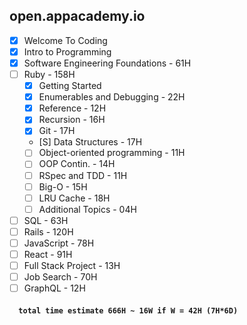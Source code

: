 
## open.appacademy.io
* [x] Welcome To Coding
* [x] Intro to Programming
* [x] Software Engineering Foundations  - 61H
* [ ] Ruby                              - 158H
  * [x] Getting Started
  * [x] Enumerables and Debugging     - 22H
  * [x] Reference                     - 12H
  * [x] Recursion                     - 16H
  * [x] Git                           - 17H
  * [S] Data Structures               - 17H
  * [ ] Object-oriented programming   - 11H
  * [ ] OOP Contin.                   - 14H
  * [ ] RSpec and TDD                 - 11H
  * [ ] Big-O                         - 15H
  * [ ] LRU Cache                     - 18H
  * [ ] Additional Topics             - 04H
* [ ] SQL                             - 63H
* [ ] Rails                           - 120H
* [ ] JavaScript                      - 78H
* [ ] React                           - 91H
* [ ] Full Stack Project              - 13H
* [ ] Job Search                      - 70H
* [ ] GraphQL                         - 12H

#### `  total time estimate 666H ~ 16W if W = 42H (7H*6D)  `
